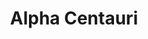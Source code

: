 ---
title: "Alpha Centauri"
hashtag: alpha-centauri
constellation:
  - Centaurus
layout: hashtag
near:
  - Solar System
tags:
  - alpha
  - star
  - Centaurus
---